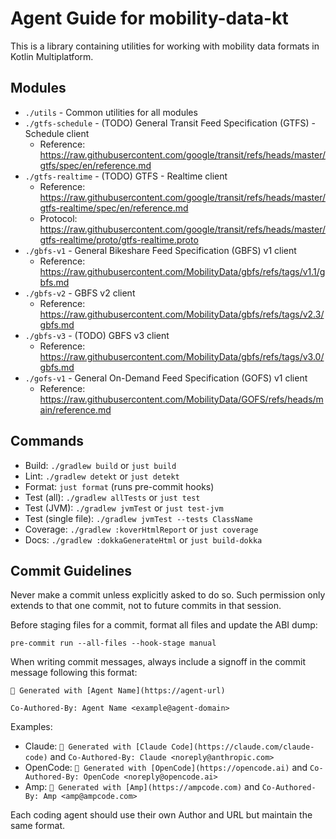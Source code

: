# Agent Guide for mobility-data-kt

This is a library containing utilities for working with mobility data formats in
Kotlin Multiplatform.

## Modules

- `./utils` - Common utilities for all modules
- `./gtfs-schedule` - (TODO) General Transit Feed Specification (GTFS) -
  Schedule client
    - Reference:
      https://raw.githubusercontent.com/google/transit/refs/heads/master/gtfs/spec/en/reference.md
- `./gtfs-realtime` - (TODO) GTFS - Realtime client
    - Reference:
      https://raw.githubusercontent.com/google/transit/refs/heads/master/gtfs-realtime/spec/en/reference.md
    - Protocol:
      https://raw.githubusercontent.com/google/transit/refs/heads/master/gtfs-realtime/proto/gtfs-realtime.proto
- `./gbfs-v1` - General Bikeshare Feed Specification (GBFS) v1 client
    - Reference:
      https://raw.githubusercontent.com/MobilityData/gbfs/refs/tags/v1.1/gbfs.md
- `./gbfs-v2` - GBFS v2 client
    - Reference:
      https://raw.githubusercontent.com/MobilityData/gbfs/refs/tags/v2.3/gbfs.md
- `./gbfs-v3` - (TODO) GBFS v3 client
    - Reference:
      https://raw.githubusercontent.com/MobilityData/gbfs/refs/tags/v3.0/gbfs.md
- `./gofs-v1` - General On-Demand Feed Specification (GOFS) v1 client
    - Reference:
      https://raw.githubusercontent.com/MobilityData/GOFS/refs/heads/main/reference.md

## Commands

- Build: `./gradlew build` or `just build`
- Lint: `./gradlew detekt` or `just detekt`
- Format: `just format` (runs pre-commit hooks)
- Test (all): `./gradlew allTests` or `just test`
- Test (JVM): `./gradlew jvmTest` or `just test-jvm`
- Test (single file): `./gradlew jvmTest --tests ClassName`
- Coverage: `./gradlew :koverHtmlReport` or `just coverage`
- Docs: `./gradlew :dokkaGenerateHtml` or `just build-dokka`

## Commit Guidelines

Never make a commit unless explicitly asked to do so. Such permission only
extends to that one commit, not to future commits in that session.

Before staging files for a commit, format all files and update the ABI dump:

```
pre-commit run --all-files --hook-stage manual
```

When writing commit messages, always include a signoff in the commit message
following this format:

```
🤖 Generated with [Agent Name](https://agent-url)

Co-Authored-By: Agent Name <example@agent-domain>
```

Examples:

- Claude: `🤖 Generated with [Claude Code](https://claude.com/claude-code)` and
  `Co-Authored-By: Claude <noreply@anthropic.com>`
- OpenCode: `🤖 Generated with [OpenCode](https://opencode.ai)` and
  `Co-Authored-By: OpenCode <noreply@opencode.ai>`
- Amp: `🤖 Generated with [Amp](https://ampcode.com)` and
  `Co-Authored-By: Amp <amp@ampcode.com>`

Each coding agent should use their own Author and URL but maintain the same
format.
